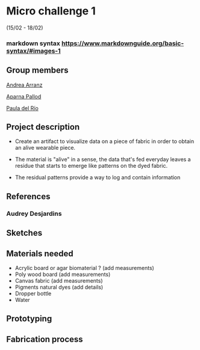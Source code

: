 # Micro challenge 1
(15/02 - 18/02)

### markdown syntax https://www.markdownguide.org/basic-syntax/#images-1

## Group members
[Andrea Arranz](https://andrea-arranz.github.io/website/)

[Aparna Pallod](https://understood-lint-c6a.notion.site/b919878341cf404bad0df8a4e28ccdf3?v=854afea31dc74448b07f3ecc4f47a6f5)

[Paula del Río](https://paula-delrio-arteaga.github.io/mdef/index.html)


## Project description

 - Create an artifact to visualize data on a piece of fabric in order to obtain an alive wearable piece.

 - The material is "alive" in a sense, the data that's fed everyday leaves a residue that starts to emerge like patterns on the dyed fabric.

 - The residual patterns provide a way to log and contain information

## References

### Audrey Desjardins



## Sketches

## Materials needed
-  Acrylic board or agar biomaterial ? (add measurements)
-  Poly wood board (add measurements)
-  Canvas fabric (add measurements)
-  Pigments natural dyes (add details)
-  Dropper bottle
-  Water

## Prototyping

## Fabrication process
